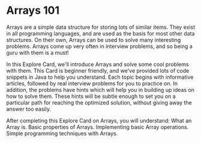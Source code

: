 # Arrays 101

<p>Arrays are a simple data structure for storing lots of similar items. They exist in all programming languages, and are used as the basis for most other data structures. On their own, Arrays can be used to solve many interesting problems. Arrays come up very often in interview problems, and so being a guru with them is a must!  <br>
<p></p>In this Explore Card, we'll introduce Arrays and solve some cool problems with them. This Card is beginner friendly, and we've provided lots of code snippets in Java to help you understand. Each topic begins with informative articles, followed by real interview problems for you to practice on.  In addition, the problems have hints which will help you in building up ideas on how to solve them. These hints will be subtle enough to set you on a particular path for reaching the optimized solution, without giving away the answer too easily.  <br>
<p></p>After completing this Explore Card on Arrays, you will understand:  What an Array is. Basic properties of Arrays. Implementing basic Array operations. Simple programming techniques with Arrays.
